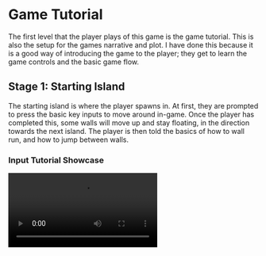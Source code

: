 # Game Tutorial
<show-structure depth="2" />

The first level that the player plays of this game is the game tutorial. This is also the setup for the games narrative and plot.
I have done this because it is a good way of introducing the game to the player; they get to learn the game controls and the basic
game flow.

## Stage 1: Starting Island

The starting island is where the player spawns in. At first, they are prompted to press the basic key inputs to move around in-game. 
Once the player has completed this, some walls will move up and stay floating, in the direction towards the next island. The player is then
told the basics of how to wall run, and how to jump between walls.

### Input Tutorial Showcase
<video src="starting_input.mp4"/>

### Wall Running Tutorial Showcase
<video src="wall_running_showcase.mp4" />

## Stage 2: Weapon Island

The named "weapon island" is where the player first picks up a pistol, and is told by the tutorial to shoot a non-hostile NPC. This introduces
the player to the weapon mechanics implemented within the game, and also sets up the narrative for the remainder of the game.

### Weapon Island Tutorial Showcase
<video src="weapon_island.mp4"/>

## Stage 3: Enemy Island

The enemy island appears once the player kills the non-hostile NPC. This gives the player the challenge of defeating three hostile
enemies, giving them an introduction to what the enemies they'll be fighting throughout the game are like. This is configured to be
an easy challenge, so that the player does not get a sense of defeat this early on in a game. Upon defeating the enemies, the player
is then told to interact with a giant computer, which is highlighted with a red outline. Upon interacting, a portal opens up and the
player is told to jump through it.